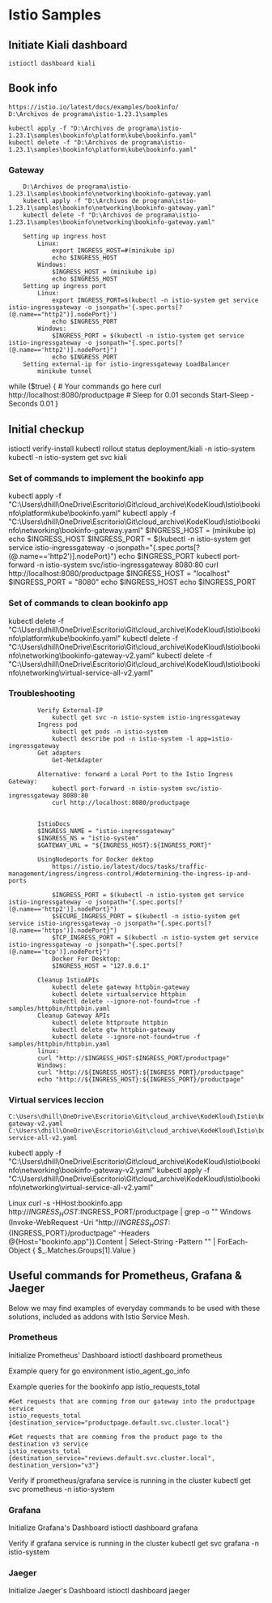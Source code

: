 # Istio Samples 

## Initiate Kiali dashboard
    istioctl dashboard kiali

## Book info
    https://istio.io/latest/docs/examples/bookinfo/
    D:\Archivos de programa\istio-1.23.1\samples

    kubectl apply -f "D:\Archivos de programa\istio-1.23.1\samples\bookinfo\platform\kube\bookinfo.yaml"
    kubectl delete -f "D:\Archivos de programa\istio-1.23.1\samples\bookinfo\platform\kube\bookinfo.yaml"

### Gateway
        D:\Archivos de programa\istio-1.23.1\samples\bookinfo\networking\bookinfo-gateway.yaml
        kubectl apply -f "D:\Archivos de programa\istio-1.23.1\samples\bookinfo\networking\bookinfo-gateway.yaml"
        kubectl delete -f "D:\Archivos de programa\istio-1.23.1\samples\bookinfo\networking\bookinfo-gateway.yaml"

        Setting up ingress host
            Linux: 
                export INGRESS_HOST=#(minikube ip)
                echo $INGRESS_HOST
            Windows: 
                $INGRESS_HOST = (minikube ip)
                echo $INGRESS_HOST
        Setting up ingress port
            Linux: 
                export INGRESS_PORT=$(kubectl -n istio-system get service istio-ingressgateway -o jsonpath='{.spec.ports[?(@.name=="http2")].nodePort}')
                echo $INGRESS_PORT
            Windows: 
                $INGRESS_PORT = $(kubectl -n istio-system get service istio-ingressgateway -o jsonpath="{.spec.ports[?(@.name=='http2')].nodePort}")
                echo $INGRESS_PORT
        Setting external-ip for istio-ingressgateway LoadBalancer
            minikube tunnel

while ($true) {
    # Your commands go here
    curl http://localhost:8080/productpage
    # Sleep for 0.01 seconds
    Start-Sleep -Seconds 0.01
}


## Initial checkup
istioctl verify-install
kubectl rollout status deployment/kiali -n istio-system
kubectl -n istio-system get svc kiali

### Set of commands to implement the bookinfo app

kubectl apply -f "C:\Users\dhill\OneDrive\Escritorio\Git\cloud_archive\KodeKloud\Istio\bookinfo\platform\kube\bookinfo.yaml"
kubectl apply -f "C:\Users\dhill\OneDrive\Escritorio\Git\cloud_archive\KodeKloud\Istio\bookinfo\networking\bookinfo-gateway.yaml"
    $INGRESS_HOST = (minikube ip)
    echo $INGRESS_HOST
    $INGRESS_PORT = $(kubectl -n istio-system get service istio-ingressgateway -o jsonpath="{.spec.ports[?(@.name=='http2')].nodePort}")
    echo $INGRESS_PORT
kubectl port-forward -n istio-system svc/istio-ingressgateway 8080:80
curl http://localhost:8080/productpage
$INGRESS_HOST = "localhost"
$INGRESS_PORT = "8080"
echo $INGRESS_HOST
echo $INGRESS_PORT

### Set of commands to clean bookinfo app
kubectl delete -f "C:\Users\dhill\OneDrive\Escritorio\Git\cloud_archive\KodeKloud\Istio\bookinfo\platform\kube\bookinfo.yaml"
kubectl delete -f "C:\Users\dhill\OneDrive\Escritorio\Git\cloud_archive\KodeKloud\Istio\bookinfo\networking\bookinfo-gateway-v2.yaml"
kubectl delete  -f "C:\Users\dhill\OneDrive\Escritorio\Git\cloud_archive\KodeKloud\Istio\bookinfo\networking\virtual-service-all-v2.yaml"


### Troubleshooting    

            Verify External-IP
                kubectl get svc -n istio-system istio-ingressgateway
            Ingress pod
                kubectl get pods -n istio-system
                kubectl describe pod -n istio-system -l app=istio-ingressgateway
            Get adapters
                Get-NetAdapter

            Alternative: forward a Local Port to the Istio Ingress Gateway:
                kubectl port-forward -n istio-system svc/istio-ingressgateway 8080:80
                curl http://localhost:8080/productpage


            IstioDocs
            $INGRESS_NAME = "istio-ingressgateway"
            $INGRESS_NS = "istio-system"
            $GATEWAY_URL = "${INGRESS_HOST}:${INGRESS_PORT}"
            
            UsingNodeports for Docker dektop
                https://istio.io/latest/docs/tasks/traffic-management/ingress/ingress-control/#determining-the-ingress-ip-and-ports

                $INGRESS_PORT = $(kubectl -n istio-system get service istio-ingressgateway -o jsonpath="{.spec.ports[?(@.name=='http2')].nodePort}")
                $SECURE_INGRESS_PORT = $(kubectl -n istio-system get service istio-ingressgateway -o jsonpath="{.spec.ports[?(@.name=='https')].nodePort}")
                $TCP_INGRESS_PORT = $(kubectl -n istio-system get service istio-ingressgateway -o jsonpath="{.spec.ports[?(@.name=='tcp')].nodePort}")
                Docker For Desktop:
                $INGRESS_HOST = "127.0.0.1"

            Cleanup IstioAPIs
                kubectl delete gateway httpbin-gateway
                kubectl delete virtualservice httpbin
                kubectl delete --ignore-not-found=true -f samples/httpbin/httpbin.yaml
            Cleanup Gateway APIs
                kubectl delete httproute httpbin
                kubectl delete gtw httpbin-gateway
                kubectl delete --ignore-not-found=true -f samples/httpbin/httpbin.yaml
            linux:
            curl "http://$INGRESS_HOST:$INGRESS_PORT/productpage"
            Windows:
            curl "http://${INGRESS_HOST}:${INGRESS_PORT}/productpage"
            echo "http://${INGRESS_HOST}:${INGRESS_PORT}/productpage"

### Virtual services leccion
    C:\Users\dhill\OneDrive\Escritorio\Git\cloud_archive\KodeKloud\Istio\bookinfo\networking\bookinfo-gateway-v2.yaml
    C:\Users\dhill\OneDrive\Escritorio\Git\cloud_archive\KodeKloud\Istio\bookinfo\networking\virtual-service-all-v2.yaml

kubectl apply -f "C:\Users\dhill\OneDrive\Escritorio\Git\cloud_archive\KodeKloud\Istio\bookinfo\networking\bookinfo-gateway-v2.yaml"
kubectl apply  -f "C:\Users\dhill\OneDrive\Escritorio\Git\cloud_archive\KodeKloud\Istio\bookinfo\networking\virtual-service-all-v2.yaml"

Linux
    curl -s -HHost:bookinfo.app http://$INGRESS_HOST:$INGRESS_PORT/productpage | grep -o "<title>.*</title>"
Windows
    (Invoke-WebRequest -Uri "http://${INGRESS_HOST}:${INGRESS_PORT}/productpage" -Headers @{Host="bookinfo.app"}).Content | Select-String -Pattern "<title>(.*?)</title>" | ForEach-Object { $_.Matches.Groups[1].Value }

## Useful commands for Prometheus, Grafana & Jaeger

Below we may find examples of everyday commands to be used with these solutions, included as addons with Istio Service Mesh.

### Prometheus

Initialize Prometheus' Dashboard
    istioctl dashboard prometheus

Example query for go environment
    istio_agent_go_info

Example queries for the bookinfo app
    istio_requests_total

    #Get requests that are comming from our gateway into the productpage service
    istio_requests_total {destination_service="productpage.default.svc.cluster.local"}

    #Get requests that are comming from the product page to the destination v3 service
    istio_requests_total {destination_service="reviews.default.svc.cluster.local", destination_version="v3"}

Verify if prometheus/grafana service is running in the cluster
    kubectl get svc prometheus -n istio-system

### Grafana

Initialize Grafana's Dashboard
    istioctl dashboard grafana

Verify if grafana service is running in the cluster
    kubectl get svc grafana -n istio-system

### Jaeger

Initialize Jaeger's Dashboard
    istioctl dashboard jaeger
